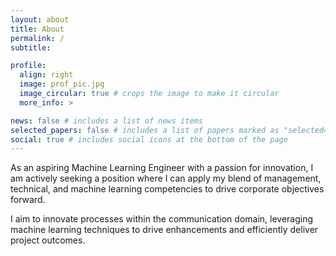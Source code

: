 ```yaml
---
layout: about
title: About
permalink: /
subtitle:

profile:
  align: right
  image: prof_pic.jpg
  image_circular: true # crops the image to make it circular
  more_info: >

news: false # includes a list of news items
selected_papers: false # includes a list of papers marked as "selected={true}"
social: true # includes social icons at the bottom of the page
---
```


As an aspiring Machine Learning Engineer with a passion for innovation, I am
actively seeking a position where I can apply my blend of management,
technical, and machine learning competencies to drive corporate objectives
forward.

I aim to innovate processes within the communication domain,
leveraging machine learning techniques to drive enhancements and efficiently
deliver project outcomes.
